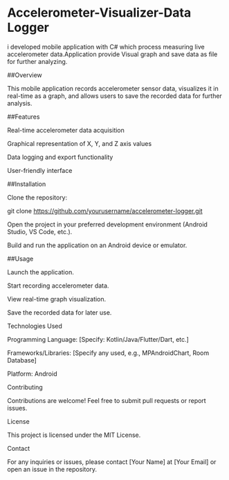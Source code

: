 # Accelerometer-Visualizer-Data Logger
i developed mobile application with C# which process measuring live accelerometer data.Application provide Visual graph and save data as file for further analyzing.

##Overview

This mobile application records accelerometer sensor data, visualizes it in real-time as a graph, and allows users to save the recorded data for further analysis.

##Features

Real-time accelerometer data acquisition

Graphical representation of X, Y, and Z axis values

Data logging and export functionality

User-friendly interface

##Installation

Clone the repository:

git clone https://github.com/yourusername/accelerometer-logger.git

Open the project in your preferred development environment (Android Studio, VS Code, etc.).

Build and run the application on an Android device or emulator.

##Usage

Launch the application.

Start recording accelerometer data.

View real-time graph visualization.

Save the recorded data for later use.

Technologies Used

Programming Language: [Specify: Kotlin/Java/Flutter/Dart, etc.]

Frameworks/Libraries: [Specify any used, e.g., MPAndroidChart, Room Database]

Platform: Android

Contributing

Contributions are welcome! Feel free to submit pull requests or report issues.

License

This project is licensed under the MIT License.

Contact

For any inquiries or issues, please contact [Your Name] at [Your Email] or open an issue in the repository.
